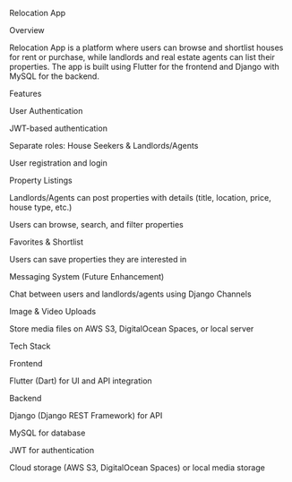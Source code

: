 Relocation App

Overview

Relocation App is a platform where users can browse and shortlist houses for rent or purchase, while landlords and real estate agents can list their properties. The app is built using Flutter for the frontend and Django with MySQL for the backend.

Features

User Authentication

JWT-based authentication

Separate roles: House Seekers & Landlords/Agents

User registration and login

Property Listings

Landlords/Agents can post properties with details (title, location, price, house type, etc.)

Users can browse, search, and filter properties

Favorites & Shortlist

Users can save properties they are interested in

Messaging System (Future Enhancement)

Chat between users and landlords/agents using Django Channels

Image & Video Uploads

Store media files on AWS S3, DigitalOcean Spaces, or local server

Tech Stack

Frontend

Flutter (Dart) for UI and API integration

Backend

Django (Django REST Framework) for API

MySQL for database

JWT for authentication

Cloud storage (AWS S3, DigitalOcean Spaces) or local media storage
